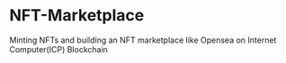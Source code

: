 # NFT-Marketplace
Minting NFTs and building an NFT marketplace like Opensea on Internet Computer(ICP) Blockchain
